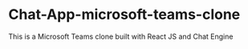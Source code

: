 # Chat-App-microsoft-teams-clone
This is a Microsoft Teams clone built with React JS and Chat Engine
